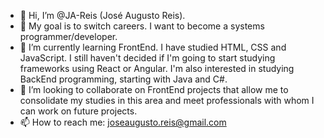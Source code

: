 - 👋 Hi, I’m @JA-Reis (José Augusto Reis).
- 👀 My goal is to switch careers. I want to become a systems programmer/developer.
- 🌱 I’m currently learning FrontEnd. I have studied HTML, CSS and JavaScript. I still haven't decided if I'm going to start studying frameworks using React or Angular. I'm also interested in studying BackEnd programming, starting with Java and C#.
- 💞️ I’m looking to collaborate on FrontEnd projects that allow me to consolidate my studies in this area and meet professionals with whom I can work on future projects.
- 📫 How to reach me: joseaugusto.reis@gmail.com

<!---
JA-Reis/JA-Reis is a ✨ special ✨ repository because its `README.md` (this file) appears on your GitHub profile.
You can click the Preview link to take a look at your changes.
--->
